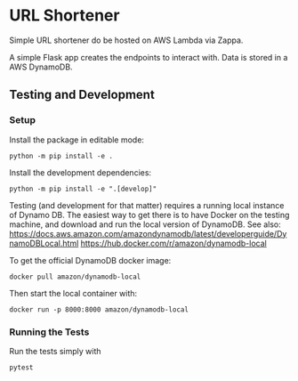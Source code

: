 # URL Shortener

Simple URL shortener do be hosted on AWS Lambda via Zappa. 

A simple Flask app creates the endpoints to interact with. 
Data is stored in a AWS DynamoDB. 


## Testing and Development

### Setup
Install the package in editable mode:
```shell
python -m pip install -e .
```

Install the development dependencies:
```shell
python -m pip install -e ".[develop]"
```

Testing (and development for that matter) requires a running local instance of Dynamo DB. The easiest way to get there is to have Docker on the testing machine, and download and run the local version of DynamoDB. See also:
https://docs.aws.amazon.com/amazondynamodb/latest/developerguide/DynamoDBLocal.html
https://hub.docker.com/r/amazon/dynamodb-local

To get the official DynamoDB docker image:
```shell
docker pull amazon/dynamodb-local
```

Then start the local container with:
```shell
docker run -p 8000:8000 amazon/dynamodb-local
```

### Running the Tests

Run the tests simply with 
```shell
pytest
```